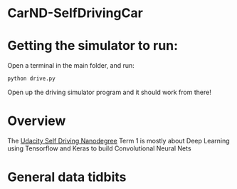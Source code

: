 # CarND-SelfDrivingCar

# Getting the simulator to run:

Open a terminal in the main folder, and run:

```python
python drive.py
```

Open up the driving simulator program and it should work from there!

# Overview

The [Udacity Self Driving Nanodegree](https://www.udacity.com/course/self-driving-car-engineer-nanodegree--nd013) Term 1 is mostly about Deep Learning using Tensorflow and Keras to build Convolutional Neural Nets


# General data tidbits
